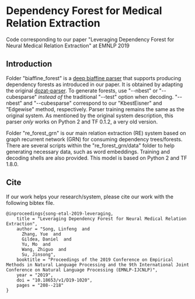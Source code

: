 # Dependency Forest for Medical Relation Extraction
Code corresponding to our paper "Leveraging Dependency Forest for Neural Medical Relation Extraction" at EMNLP 2019

## Introduction

Folder "biaffine_forest" is a [deep biaffine parser](https://arxiv.org/abs/1611.01734) that supports producing dependency forests as introduced in our paper. It is obtained by adapting the original [dozat-parser](https://github.com/tdozat/Parser-v1).
To generate forests, use "--nbest" or "--cubesparse" *instead of* the traditional "--test" option when decoding.
"--nbest" and "--cubesparse" correspond to our "KbestEisner" and "Edgewise" method, respectively.
Parser training remains the same as the original system.
As mentioned by the original system description, this parser *only* works on Python 2 and TF 0.1.2, a very old version.

Folder "re_forest_grn" is our main relation extraction (RE) system based on graph recurrent network (GRN) for consuming dependency trees/forests.
There are several scripts within the "re_forest_grn/data" folder to help generating necessary data, such as word embeddings.
Training and decoding shells are also provided.
This model is based on Python 2 and TF 1.8.0.

## Cite 

If our work helps your research/system, please cite our work with the following bibtex file. 

```
@inproceedings{song-etal-2019-leveraging,
    title = "Leveraging Dependency Forest for Neural Medical Relation Extraction",
    author = "Song, Linfeng  and
      Zhang, Yue  and
      Gildea, Daniel  and
      Yu, Mo  and
      Wang, Zhiguo  and
      Su, Jinsong",
    booktitle = "Proceedings of the 2019 Conference on Empirical Methods in Natural Language Processing and the 9th International Joint Conference on Natural Language Processing (EMNLP-IJCNLP)",
    year = "2019",
    doi = "10.18653/v1/D19-1020",
    pages = "208--218"
}

```

